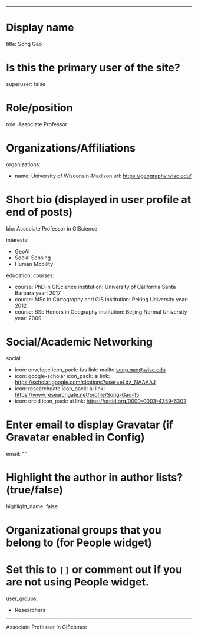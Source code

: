 
---
# Display name
title: Song Gao

# Is this the primary user of the site?
superuser: false

# Role/position
role: Associate Professor

# Organizations/Affiliations
organizations:
- name: University of Wisconsin-Madison
  url: https://geography.wisc.edu/

# Short bio (displayed in user profile at end of posts)
bio: Associate Professor in GIScience

interests:
  - GeoAI
  - Social Sensing
  - Human Mobility


education:
  courses:
  - course: PhD in GIScience
    institution: University of California Santa Barbara
    year: 2017
  - course: MSc in Cartography and GIS
    institution: Peking University
    year: 2012
  - course: BSc Honors in Geography
    institution: Beijing Normal University
    year: 2009


# Social/Academic Networking
social:
  - icon: envelope
    icon_pack: fas
    link: mailto:song.gao@wisc.edu
  - icon: google-scholar
    icon_pack: ai
    link: https://scholar.google.com/citations?user=eLdz_6IAAAAJ
  - icon: researchgate
    icon_pack: ai
    link: https://www.researchgate.net/profile/Song-Gao-15
  - icon: orcid
    icon_pack: ai
    link: https://orcid.org/0000-0003-4359-6302

# Enter email to display Gravatar (if Gravatar enabled in Config)
email: ""

# Highlight the author in author lists? (true/false)
highlight_name: false

# Organizational groups that you belong to (for People widget)
#   Set this to `[]` or comment out if you are not using People widget.
user_groups:
- Researchers
---
Associate Professor in GIScience
